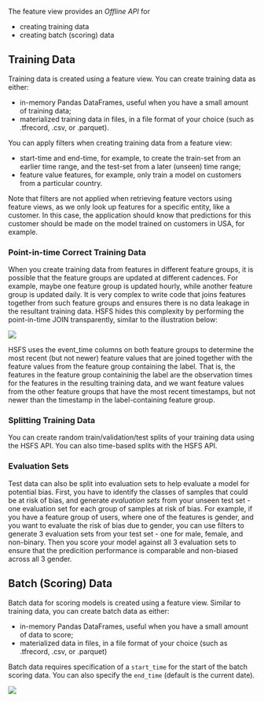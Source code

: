 The feature view provides an *Offline API* for

 * creating training data
 * creating batch (scoring) data

## Training Data

Training data is created using a feature view. You can create training data as either:

 - in-memory Pandas DataFrames, useful when you have a small amount of training data;
 - materialized training data in files, in a file format of your choice (such as .tfrecord, .csv, or .parquet).

You can apply filters when creating training data from a feature view:

 - start-time and end-time, for example, to create the train-set from an earlier time range, and the test-set from a later (unseen) time range;
 - feature value features, for example, only train a model on customers from a particular country.

Note that filters are not applied when retrieving feature vectors using feature views, as we only look up features for a specific entity, like a customer. In this case, the application should know that predictions for this customer should be made on the model trained on customers in USA, for example.


### Point-in-time Correct Training Data

When you create training data from features in different feature groups, it is possible that the feature groups are updated at different cadences. For example, maybe one feature group is updated hourly, while another feature group is updated daily. It is very complex to write code that joins features together from such feature groups and ensures there is no data leakage in the resultant training data. HSFS hides this complexity by performing the point-in-time JOIN transparently, similar to the illustration below:


<img src="../../../../assets/images/concepts/fs/feature-view-training-data.svg">

HSFS uses the event_time columns on both feature groups to determine the most recent (but not newer) feature values that are joined together with the feature values from the feature group containing the label. That is, the features in the feature group containinig the label are the observation times for the features in the resulting training data, and we want feature values from the other feature groups that have the most recent timestamps, but not newer than the timestamp in the label-containing feature group.


### Splitting Training Data

You can create random train/validation/test splits of your training data using the HSFS API. You can also time-based splits with the HSFS API.

### Evaluation Sets
Test data can also be split into evaluation sets to help evaluate a model for potential bias. First, you have to identify the classes of samples that could be at risk of bias, and generate *evaluation sets* from your unseen test set - one evaluation set for each group of samples at risk of bias. For example, if you have a feature group of users, where one of the features is gender, and you want to evaluate the risk of bias due to gender, you can use filters to generate 3 evaluation sets from your test set - one for male, female, and non-binary. Then you score your model against all 3 evaluation sets to ensure that the predicition performance is comparable and non-biased across all 3 gender.


## Batch (Scoring) Data

Batch data for scoring models is created using a feature view. Similar to training data, you can create batch data as either:

 - in-memory Pandas DataFrames, useful when you have a small amount of data to score;
 - materialized data in files, in a file format of your choice (such as .tfrecord, .csv, or .parquet)

Batch data requires specification of a `start_time` for the start of the batch scoring data. You can also specify the `end_time` (default is the current date).

<img src="../../../../assets/images/concepts/fs/batch-scoring-data.svg">
